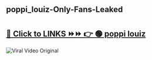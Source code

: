 
 ## poppi_louiz-Only-Fans-Leaked

# <h2><a href="https://clipsfans.com/poppi_louiz&ref=git">🔗 Click to LINKS ⏩⏩ 👉 🟢 poppi louiz </a></h2>

<a href="https://clipsfans.com/poppi_louiz&ref=git" rel="nofollow" data-target="animated-image.originalLink"><img src="https://i.ibb.co.com/xMMVF88/686577567.gif" alt="Viral Video Original" style="max-width: 100%; display: inline-block;" data-target="animated-image.originalImage"></a>
